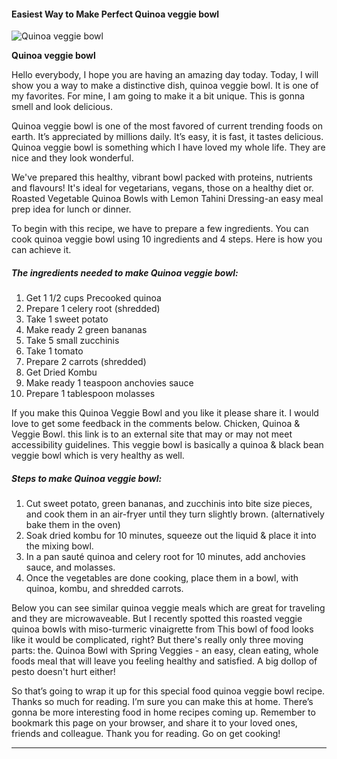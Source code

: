             

#### Easiest Way to Make Perfect Quinoa veggie bowl

![Quinoa veggie bowl](https://img-global.cpcdn.com/recipes/49c2362d81ecf75f/751x532cq70/quinoa-veggie-bowl-recipe-main-photo.jpg)

**Quinoa veggie bowl**

Hello everybody, I hope you are having an amazing day today. Today, I will show you a way to make a distinctive dish, quinoa veggie bowl. It is one of my favorites. For mine, I am going to make it a bit unique. This is gonna smell and look delicious.

Quinoa veggie bowl is one of the most favored of current trending foods on earth. It’s appreciated by millions daily. It’s easy, it is fast, it tastes delicious. Quinoa veggie bowl is something which I have loved my whole life. They are nice and they look wonderful.

We've prepared this healthy, vibrant bowl packed with proteins, nutrients and flavours! It's ideal for vegetarians, vegans, those on a healthy diet or. Roasted Vegetable Quinoa Bowls with Lemon Tahini Dressing-an easy meal prep idea for lunch or dinner.

To begin with this recipe, we have to prepare a few ingredients. You can cook quinoa veggie bowl using 10 ingredients and 4 steps. Here is how you can achieve it.

##### The ingredients needed to make Quinoa veggie bowl:

1.  Get 1 1/2 cups Precooked quinoa
2.  Prepare 1 celery root (shredded)
3.  Take 1 sweet potato
4.  Make ready 2 green bananas
5.  Take 5 small zucchinis
6.  Take 1 tomato
7.  Prepare 2 carrots (shredded)
8.  Get Dried Kombu
9.  Make ready 1 teaspoon anchovies sauce
10.  Prepare 1 tablespoon molasses

If you make this Quinoa Veggie Bowl and you like it please share it. I would love to get some feedback in the comments below. Chicken, Quinoa & Veggie Bowl. this link is to an external site that may or may not meet accessibility guidelines. This veggie bowl is basically a quinoa & black bean veggie bowl which is very healthy as well.

##### Steps to make Quinoa veggie bowl:

1.  Cut sweet potato, green bananas, and zucchinis into bite size pieces, and cook them in an air-fryer until they turn slightly brown. (alternatively bake them in the oven)
2.  Soak dried kombu for 10 minutes, squeeze out the liquid & place it into the mixing bowl.
3.  In a pan sauté quinoa and celery root for 10 minutes, add anchovies sauce, and molasses.
4.  Once the vegetables are done cooking, place them in a bowl, with quinoa, kombu, and shredded carrots.

Below you can see similar quinoa veggie meals which are great for traveling and they are microwaveable. But I recently spotted this roasted veggie quinoa bowls with miso-turmeric vinaigrette from This bowl of food looks like it would be complicated, right? But there's really only three moving parts: the. Quinoa Bowl with Spring Veggies - an easy, clean eating, whole foods meal that will leave you feeling healthy and satisfied. A big dollop of pesto doesn't hurt either!

So that’s going to wrap it up for this special food quinoa veggie bowl recipe. Thanks so much for reading. I’m sure you can make this at home. There’s gonna be more interesting food in home recipes coming up. Remember to bookmark this page on your browser, and share it to your loved ones, friends and colleague. Thank you for reading. Go on get cooking!

* * *